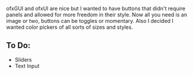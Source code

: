 ofxGUI and ofxUI are nice but I wanted to have buttons that didn't require panels and allowed for more freedom in their style. Now all you need is an image or two, buttons can be toggles or momentary. Also I decided I wanted color pickers of all sorts of sizes and styles.  

## To Do:
* Sliders
* Text Input
